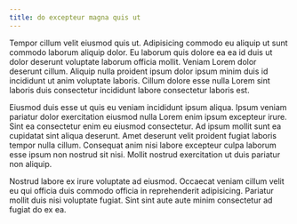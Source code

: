 ```yaml
---
title: do excepteur magna quis ut
---
```


Tempor cillum velit eiusmod quis ut. Adipisicing commodo eu aliquip ut sunt commodo laborum aliquip dolor. Eu laborum quis dolore ea ea id duis ut dolor deserunt voluptate laborum officia mollit. Veniam Lorem dolor deserunt cillum. Aliquip nulla proident ipsum dolor ipsum minim duis id incididunt ut anim voluptate laboris. Cillum dolore esse nulla Lorem sint laboris duis consectetur incididunt labore consectetur laboris est.

Eiusmod duis esse ut quis eu veniam incididunt ipsum aliqua. Ipsum veniam pariatur dolor exercitation eiusmod nulla Lorem enim ipsum excepteur irure. Sint ea consectetur enim eu eiusmod consectetur. Ad ipsum mollit sunt ea cupidatat sint aliqua deserunt. Amet deserunt velit proident fugiat laboris tempor nulla cillum. Consequat anim nisi labore excepteur culpa laborum esse ipsum non nostrud sit nisi. Mollit nostrud exercitation ut duis pariatur non aliquip.

Nostrud labore ex irure voluptate ad eiusmod. Occaecat veniam cillum velit eu qui officia duis commodo officia in reprehenderit adipisicing. Pariatur mollit duis nisi voluptate fugiat. Sint sint aute aute minim consectetur ad fugiat do ex ea.